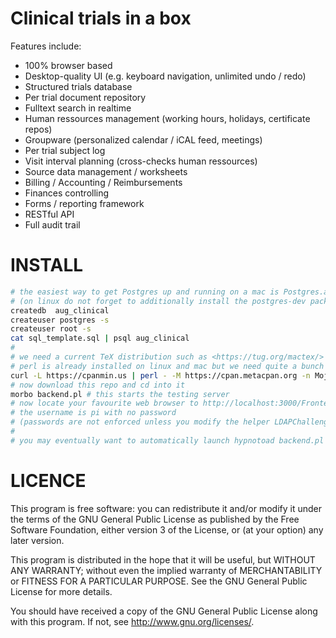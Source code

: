 Clinical trials in a box
========

Features include:
 * 100% browser based
 * Desktop-quality UI (e.g. keyboard navigation, unlimited undo / redo)
 * Structured trials database
 * Per trial document repository
 * Fulltext search in realtime
 * Human ressources management (working hours, holidays, certificate repos)
 * Groupware (personalized calendar / iCAL feed, meetings)
 * Per trial subject log
 * Visit interval planning (cross-checks human ressources)
 * Source data management / worksheets
 * Billing / Accounting / Reimbursements
 * Finances controlling
 * Forms / reporting framework
 * RESTful API
 * Full audit trail

INSTALL
=====
```bash
# the easiest way to get Postgres up and running on a mac is Postgres.app
# (on linux do not forget to additionally install the postgres-dev package)
createdb  aug_clinical
createuser postgres -s
createuser root -s
cat sql_template.sql | psql aug_clinical
#
# we need a current TeX distribution such as <https://tug.org/mactex/>
# perl is already installed on linux and mac but we need quite a bunch of non-core perl modules
curl -L https://cpanmin.us | perl - -M https://cpan.metacpan.org -n Mojolicious Mojolicious::Plugin::Database Mojolicious::Plugin::RenderFile SQL::Abstract::More Apache::Session::File Spreadsheet::WriteExcel Spreadsheet::ParseExcel Business::IBAN DBD::Pg Date::ICal Data::ICal Data::ICal::Entry::TimeZone Net::LDAP DateTime File::Find::Rule
# now download this repo and cd into it
morbo backend.pl # this starts the testing server
# now locate your favourite web browser to http://localhost:3000/Frontend/index.html
# the username is pi with no password
# (passwords are not enforced unless you modify the helper LDAPChallenge within backend.pl appropriately)
#
# you may eventually want to automatically launch hypnotoad backend.pl (production server) during system boot
```

LICENCE
=====
This program is free software: you can redistribute it and/or modify
it under the terms of the GNU General Public License as published by
the Free Software Foundation, either version 3 of the License, or
(at your option) any later version.

This program is distributed in the hope that it will be useful,
but WITHOUT ANY WARRANTY; without even the implied warranty of
MERCHANTABILITY or FITNESS FOR A PARTICULAR PURPOSE.  See the
GNU General Public License for more details.

You should have received a copy of the GNU General Public License
along with this program.  If not, see <http://www.gnu.org/licenses/>.

